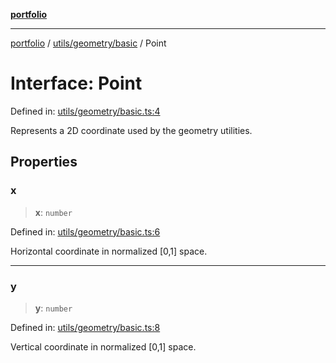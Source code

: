 [**portfolio**](../../../../README.md)

***

[portfolio](../../../../modules.md) / [utils/geometry/basic](../README.md) / Point

# Interface: Point

Defined in: [utils/geometry/basic.ts:4](https://github.com/tnorlund/Portfolio/blob/d97dde24c4d9402380f0d78118ab15c8014a1a31/portfolio/utils/geometry/basic.ts#L4)

Represents a 2D coordinate used by the geometry utilities.

## Properties

### x

> **x**: `number`

Defined in: [utils/geometry/basic.ts:6](https://github.com/tnorlund/Portfolio/blob/d97dde24c4d9402380f0d78118ab15c8014a1a31/portfolio/utils/geometry/basic.ts#L6)

Horizontal coordinate in normalized [0,1] space.

***

### y

> **y**: `number`

Defined in: [utils/geometry/basic.ts:8](https://github.com/tnorlund/Portfolio/blob/d97dde24c4d9402380f0d78118ab15c8014a1a31/portfolio/utils/geometry/basic.ts#L8)

Vertical coordinate in normalized [0,1] space.
